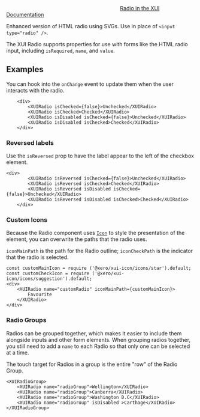 <div class="xui-margin-vertical">
	<div>
		<svg focusable="false" class="xui-icon xui-icon-inline xui-icon-large xui-icon-color-blue"> <use xlink:href="#xui-icon-bookmark" role="presentation"/></svg>
		<span><a href="../section-checkboxes-and-radios.html#checkboxes-and-radios-1">Radio in the XUI Documentation</a></span>
	</div>
</div>

Enhanced version of HTML radio using SVGs. Use in place of `<input type="radio" />`.

The XUI Radio  supports properties for use with forms like the HTML radio input, including `isRequired`, `name`, and `value`.

## Examples

You can hook into the `onChange` event to update them when the user interacts with the radio.

```
	<div>
		<XUIRadio isChecked={false}>Unchecked</XUIRadio>
		<XUIRadio isChecked>Checked</XUIRadio>
		<XUIRadio isDisabled isChecked={false}>Unchecked</XUIRadio>
		<XUIRadio isDisabled isChecked>Checked</XUIRadio>
	</div>
```

### Reversed labels

Use the `isReversed` prop to have the label appear to the left of the checkbox element.

```
<div>
		<XUIRadio isReversed isChecked={false}>Unchecked</XUIRadio>
		<XUIRadio isReversed isChecked>Checked</XUIRadio>
		<XUIRadio isReversed isDisabled isChecked={false}>Unchecked</XUIRadio>
		<XUIRadio isReversed isDisabled isChecked>Checked</XUIRadio>
	</div>
```

### Custom Icons

Because the Radio component uses [`Icon`](#icon) to style the presentation of the element, you can overwrite the paths that the radio uses.

 `iconMainPath` is the path for the Radio outline; `iconCheckPath` is the indicator that the radio is selected.

```
const customMainIcon = require ('@xero/xui-icon/icons/star').default;
const customCheckIcon = require ('@xero/xui-icon/icons/suggestion').default;
<div>
	<XUIRadio name="customRadio" iconMainPath={customMainIcon}>
		Favourite
	</XUIRadio>
</div>
```

### Radio Groups

Radios can be grouped together, which makes it easier to include them alongside inputs and other form elements.
When grouping radios together, you still need to add a `name` to each Radio so that only one can be selected at a time.

The touch target for Radios in a group is the entire "row" of the Radio Group.

```
<XUIRadioGroup>
	<XUIRadio name="radioGroup">Wellington</XUIRadio>
	<XUIRadio name="radioGroup">Canberra</XUIRadio>
	<XUIRadio name="radioGroup">Washington D.C</XUIRadio>
	<XUIRadio name="radioGroup" isDisabled >Carthage</XUIRadio>
</XUIRadioGroup>
```
